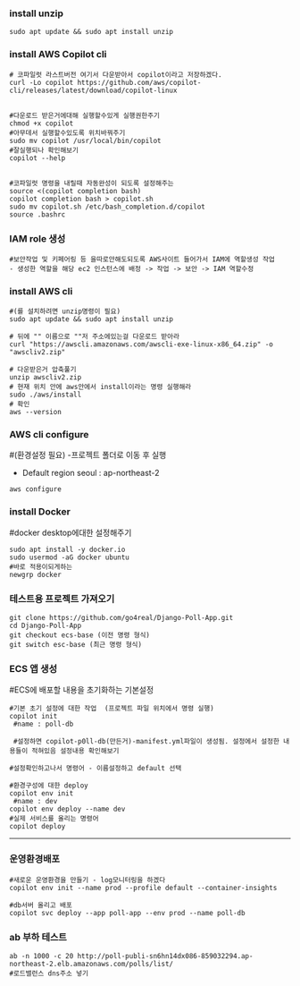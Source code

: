 ### install unzip
```
sudo apt update && sudo apt install unzip
```

### install AWS Copilot cli
```
# 코파일럿 라스트버전 여기서 다운받아서 copilot이라고 저장하겠다. 
curl -Lo copilot https://github.com/aws/copilot-cli/releases/latest/download/copilot-linux


#다운로드 받은거에대해 실행할수있게 실행권한주기
chmod +x copilot
#아무데서 실행할수있도록 위치바꿔주기
sudo mv copilot /usr/local/bin/copilot
#잘실행되나 확인해보기
copilot --help


#코파일럿 명령을 내릴때 자동완성이 되도록 설정해주는
source <(copilot completion bash)
copilot completion bash > copilot.sh
sudo mv copilot.sh /etc/bash_completion.d/copilot
source .bashrc

```
### IAM role 생성
```
#보안작업 및 키페어링 등 을따로안해도되도록 AWS사이트 들어가서 IAM에 역할생성 작업
- 생성한 역할을 해당 ec2 인스턴스에 배정 -> 작업 -> 보안 -> IAM 역할수정
```
### install AWS cli 
```
#(를 설치하려면 unzip명령이 필요)
sudo apt update && sudo apt install unzip

# 뒤에 "" 이름으로 ""저 주소에있는걸 다운로드 받아라
curl "https://awscli.amazonaws.com/awscli-exe-linux-x86_64.zip" -o "awscliv2.zip"

# 다운받은거 압축풀기
unzip awscliv2.zip
# 현재 위치 안에 aws안에서 install이라는 명령 실행해라
sudo ./aws/install
# 확인
aws --version
```

### AWS cli configure
#(환경설정 필요)
-프로젝트 폴더로 이동 후 실행 
 - Default region seoul : ap-northeast-2
```
aws configure
```
### install Docker
#docker desktop에대한 설정해주기
```
sudo apt install -y docker.io
sudo usermod -aG docker ubuntu
#바로 적용이되게하는
newgrp docker
```

### 테스트용 프로젝트 가져오기
```
git clone https://github.com/go4real/Django-Poll-App.git
cd Django-Poll-App
git checkout ecs-base (이전 명령 형식)
git switch esc-base (최근 명령 형식)
```

### ECS 앱 생성
#ECS에 배포할 내용을 초기화하는 기본설정
```
#기본 초기 설정에 대한 작업  (프로젝트 파일 위치에서 명령 실행)
copilot init
 #name : poll-db

 #설정하면 copilot-p0ll-db(만든거)-manifest.yml파일이 생성됨. 설정에서 설정한 내용들이 적혀있음 설정내용 확인해보기

#설정확인하고나서 명령어 - 이름설정하고 default 선택

#환경구성에 대한 deploy
copilot env init
 #name : dev
copilot env deploy --name dev
#실제 서비스를 올리는 명령어
copilot deploy 
```

----------------------------------------------------------
### 운영환경배포
```
#새로운 운영환경을 만들기 - log모니터링을 하겠다
copilot env init --name prod --profile default --container-insights

#db서버 올리고 배포
copilot svc deploy --app poll-app --env prod --name poll-db
```
### ab 부하 테스트
```
ab -n 1000 -c 20 http://poll-publi-sn6hn14dx086-859032294.ap-northeast-2.elb.amazonaws.com/polls/list/
#로드밸런스 dns주소 넣기
```

